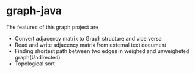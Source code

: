 # graph-java
The featured of this graph project are,

  -  Convert adjacency matrix to Graph structure and vice versa
  -  Read and write adjacency matrix from external text document
  -  Finding shortest path between two edges in weighed and unweigheted graph(Undirected)
  -  Topological sort
